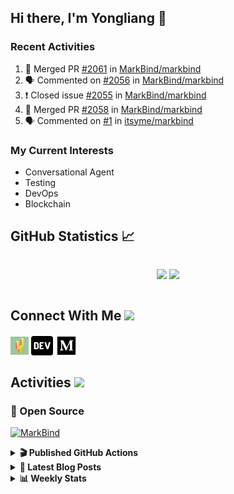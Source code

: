 ## Hi there, I'm Yongliang 👋

### Recent Activities

<!--START_SECTION:activity-->
1. 🎉 Merged PR [#2061](https://github.com/MarkBind/markbind/pull/2061) in [MarkBind/markbind](https://github.com/MarkBind/markbind)
2. 🗣 Commented on [#2056](https://github.com/MarkBind/markbind/issues/2056) in [MarkBind/markbind](https://github.com/MarkBind/markbind)
3. ❗️ Closed issue [#2055](https://github.com/MarkBind/markbind/issues/2055) in [MarkBind/markbind](https://github.com/MarkBind/markbind)
4. 🎉 Merged PR [#2058](https://github.com/MarkBind/markbind/pull/2058) in [MarkBind/markbind](https://github.com/MarkBind/markbind)
5. 🗣 Commented on [#1](https://github.com/itsyme/markbind/issues/1) in [itsyme/markbind](https://github.com/itsyme/markbind)
<!--END_SECTION:activity-->

### My Current Interests

- Conversational Agent
- Testing
- DevOps
- Blockchain

## GitHub Statistics :chart_with_upwards_trend:
<div align="center">
<div style="display: flex; align-items: center; justify-content: center;">

[![](https://github-readme-stats-tlylt.vercel.app/api?username=tlylt&show_icons=true&theme=tokyonight&hide_border=true&locale=en)](https://github.com/tlylt)
[![](https://github-readme-streak-stats.herokuapp.com/?user=tlylt&theme=tokyonight&hide_border=true)](https://github.com/tlylt)
</div>
</div>

## Connect With Me <img src="https://media.giphy.com/media/2wh5K5yE3ulp3xgYcG/giphy-downsized.gif" width="30">

<a href="https://www.yongliangliu.com/" target="_blank"><img align="center" src="static/site-icon.png" alt="yongliangliu.com" height="29" width="29" /></a>
<a href="https://dev.to/tlylt" target="_blank"><img align="center" src="static/dev-badge.svg" alt="dev.to/tlylt" height="35" width="35" /></a>
<a href="https://tlylt.medium.com" target="_blank"><img align="center" src="static/medium.png" alt="tlylt.medium.com" height="35" width="35" /></a>

## Activities <img src="https://media.giphy.com/media/WUlplcMpOCEmTGBtBW/giphy.gif" width="30">

### 🔭 Open Source

[![MarkBind](https://github-readme-stats-tlylt.vercel.app/api/pin/?username=markbind&repo=markbind)](https://github.com/MarkBind/markbind)

<details>
<summary> <b>🎬 Published GitHub Actions </b> </summary>

[![install-graphviz](https://github-readme-stats-tlylt.vercel.app/api/pin/?username=tlylt&repo=install-graphviz)](https://github.com/tlylt/install-graphviz)

[![reposense-action](https://github-readme-stats-tlylt.vercel.app/api/pin/?username=tlylt&repo=reposense-action)](https://github.com/tlylt/reposense-action)

[![markbin-action](https://github-readme-stats-tlylt.vercel.app/api/pin/?username=markbind&repo=markbind-action)](https://github.com/MarkBind/markbind-action)

</details>

<details>
<summary> <b>📕 Latest Blog Posts</b> </summary>

<!-- BLOG-POST-LIST:START -->
- [A Brief Description of Ransomware Attacks](https://www.yongliangliu.com/blog/ransomware-essay/)
- [End of University Year 3 Sem 1](https://www.yongliangliu.com/blog/end-of-year-3-sem-1/)
- [Repository Pattern, Revisited](https://www.yongliangliu.com/blog/repository-pattern-revisited/)
- [End of University Year 2 Sem 2](https://www.yongliangliu.com/blog/end-of-year-2-sem-2/)
- [Crossing abstraction barrier between parent and child class](https://www.yongliangliu.com/blog/cross-abstraction-barrier-between-parent-child/)
<!-- BLOG-POST-LIST:END -->

</details>

<details>
<summary> <b>📊 Weekly Stats</b> </summary>

<!--START_SECTION:waka-->
![Code Time](http://img.shields.io/badge/Code%20Time-638%20hrs%2053%20mins-blue)

**🐱 My GitHub Data** 

> 🏆 4,464 Contributions in the Year 2022
 > 
> 📦 327.2 kB Used in GitHub's Storage 
 > 
> 🚫 Not Opted to Hire
 > 
> 📜 138 Public Repositories 
 > 
> 🔑 25 Private Repositories  
 > 
**I'm an Early 🐤** 

```text
🌞 Morning    330 commits    ███████░░░░░░░░░░░░░░░░░░   30.58% 
🌆 Daytime    251 commits    █████░░░░░░░░░░░░░░░░░░░░   23.26% 
🌃 Evening    412 commits    █████████░░░░░░░░░░░░░░░░   38.18% 
🌙 Night      86 commits     ██░░░░░░░░░░░░░░░░░░░░░░░   7.97%

```
📅 **I'm Most Productive on Friday** 

```text
Monday       146 commits    ███░░░░░░░░░░░░░░░░░░░░░░   13.53% 
Tuesday      79 commits     █░░░░░░░░░░░░░░░░░░░░░░░░   7.32% 
Wednesday    158 commits    ███░░░░░░░░░░░░░░░░░░░░░░   14.64% 
Thursday     169 commits    ████░░░░░░░░░░░░░░░░░░░░░   15.66% 
Friday       237 commits    █████░░░░░░░░░░░░░░░░░░░░   21.96% 
Saturday     155 commits    ███░░░░░░░░░░░░░░░░░░░░░░   14.37% 
Sunday       135 commits    ███░░░░░░░░░░░░░░░░░░░░░░   12.51%

```


📊 **This Week I Spent My Time On** 

```text
⌚︎ Time Zone: Asia/Singapore

💬 Programming Languages: 
Markdown                 2 hrs 36 mins       ████████████░░░░░░░░░░░░░   49.06% 
TypeScript               1 hr 29 mins        ███████░░░░░░░░░░░░░░░░░░   28.17% 
JavaScript               54 mins             ████░░░░░░░░░░░░░░░░░░░░░   17.02% 
JSON                     11 mins             ░░░░░░░░░░░░░░░░░░░░░░░░░   3.48% 
Other                    4 mins              ░░░░░░░░░░░░░░░░░░░░░░░░░   1.29%

```


 Last Updated on 24/12/2022 00:31:08 UTC
<!--END_SECTION:waka-->

</details>
